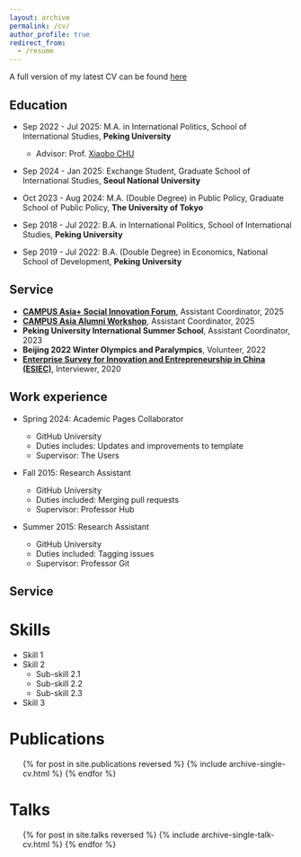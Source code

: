 ```yaml
---
layout: archive
permalink: /cv/
author_profile: true
redirect_from:
  - /resume
---
```


A full version of my latest CV can be found [here](https://CHJY2000.com/files/Jiayi_Chang_Curriculum_Vitae.pdf)

## Education

* Sep 2022 - Jul 2025: M.A. in International Politics, School of International Studies, **Peking University**
  - Advisor: Prof. [Xiaobo CHU](https://www.sis.pku.edu.cn/teachers/chuxiaobo/)
* Sep 2024 - Jan 2025: Exchange Student, Graduate School of International Studies, **Seoul National University**
* Oct 2023 - Aug 2024: M.A. (Double Degree) in Public Policy, Graduate School of Public Policy, **The University of Tokyo**

* Sep 2018 - Jul 2022: B.A. in International Politics, School of International Studies, **Peking University**
* Sep 2019 - Jul 2022: B.A. (Double Degree) in Economics, National School of Development, **Peking University**

## Service

* [**CAMPUS Asia+ Social Innovation Forum**](https://news.pku.edu.cn/xwzh/5c1e96ded5844e2f8d3abe17f9ee3b4a.htm), Assistant Coordinator, 2025
* [**CAMPUS Asia Alumni Workshop**](https://www.tcs-asia.org/en/board/news_view.php?idx=5996&pNo=8&code=news), Assistant Coordinator, 2025
* **Peking University International Summer School**, Assistant Coordinator, 2023
* **Beijing 2022 Winter Olympics and Paralympics**, Volunteer, 2022
* [**Enterprise Survey for Innovation and Entrepreneurship in China (ESIEC)**](https://www.isss.pku.edu.cn/sjsj/zgqycxcytcesiecxm/index.htm), Interviewer, 2020

## Work experience

* Spring 2024: Academic Pages Collaborator
  * GitHub University
  * Duties includes: Updates and improvements to template
  * Supervisor: The Users

* Fall 2015: Research Assistant
  * GitHub University
  * Duties included: Merging pull requests
  * Supervisor: Professor Hub

* Summer 2015: Research Assistant
  * GitHub University
  * Duties included: Tagging issues
  * Supervisor: Professor Git
  

## Service
Skills
======
* Skill 1
* Skill 2
  * Sub-skill 2.1
  * Sub-skill 2.2
  * Sub-skill 2.3
* Skill 3

Publications
======
  <ul>{% for post in site.publications reversed %}
    {% include archive-single-cv.html %}
  {% endfor %}</ul>
  
Talks
======
  <ul>{% for post in site.talks reversed %}
    {% include archive-single-talk-cv.html  %}
  {% endfor %}</ul>
  

